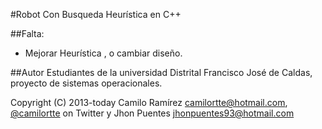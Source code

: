 #Robot Con Busqueda Heurística en C++


##Falta:

* Mejorar Heurística , o cambiar diseño.

##Autor
Estudiantes de la universidad Distrital Francisco José de Caldas, proyecto de sistemas operacionales.

Copyright (C) 2013-today Camilo Ramírez camilortte@hotmail.com, [@camilortte](https://twitter.com/camilortte) on Twitter y Jhon Puentes jhonpuentes93@hotmail.com

